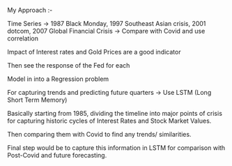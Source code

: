 My Approach :- 

Time Series -> 1987 Black Monday, 1997 Southeast Asian crisis, 2001 dotcom, 2007 Global Financial Crisis -> Compare with Covid and use correlation

Impact of Interest rates and Gold Prices are a good indicator

Then see the response of the Fed for each

Model in into a Regression problem

For capturing trends and predicting future quarters -> Use LSTM (Long Short Term Memory)

Basically starting from 1985, dividing the timeline into major points of crisis for capturing historic cycles of Interest Rates and Stock Market Values. 

Then comparing them with Covid to find any trends/ similarities. 

Final step would be to capture this information in LSTM for comparison with Post-Covid and future forecasting.
